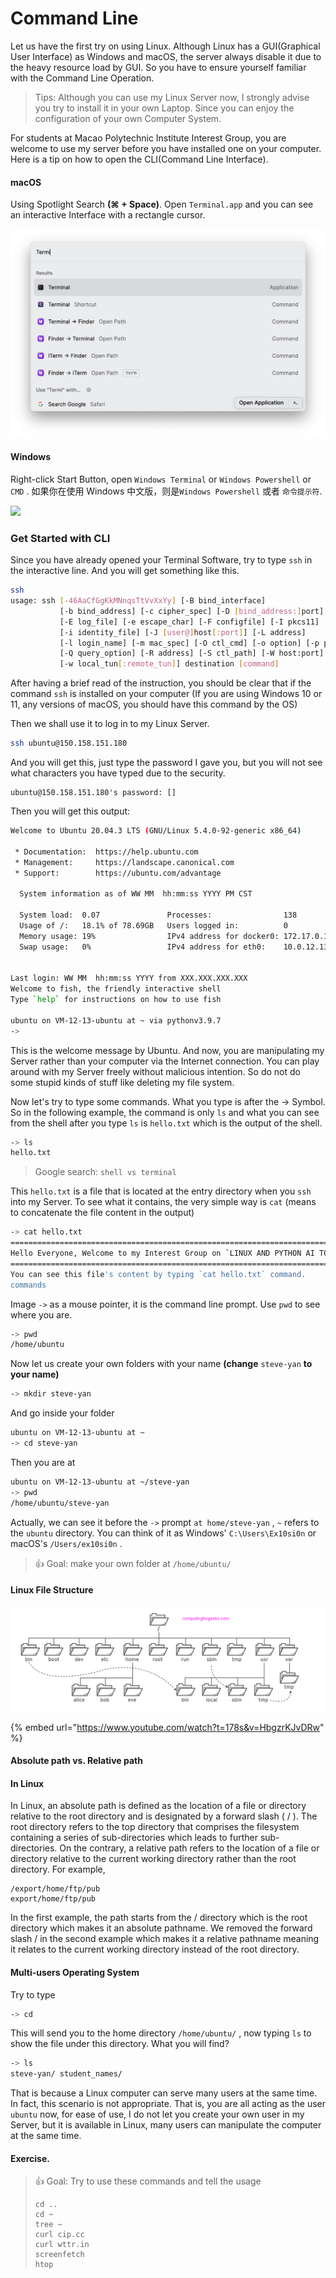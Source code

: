 # Command Line

Let us have the first try on using Linux. Although Linux has a GUI(Graphical User Interface) as Windows and macOS, the server always disable it due to the heavy resource load by GUI. So you have to ensure yourself familiar with the Command Line Operation.

> Tips: Although you can use my Linux Server now, I strongly advise you try to install it in your own  Laptop. Since you can enjoy the configuration of your own Computer System.

For students at Macao Polytechnic Institute Interest Group, you are welcome to use my server before you have installed one on your computer. Here is a tip on how to open the CLI(Command Line Interface).

#### macOS

Using Spotlight Search **(⌘ + Space)**. Open `Terminal.app` and you can see an interactive Interface with a rectangle cursor.

![](<../.gitbook/assets/Screenshot 2022-01-07 at 18.16.12.png>)

#### Windows

Right-click Start Button, open `Windows Terminal` or `Windows Powershell` or `CMD` . 如果你在使用 Windows 中文版，则是`Windows Powershell` 或者 `命令提示符`.

![](../.gitbook/assets/win11\_launch\_windows\_terminal.jpg.webp)

### Get Started with CLI

Since you have already opened your Terminal Software, try to type `ssh` in the interactive line. And you will get something like this.

```bash
ssh
usage: ssh [-46AaCfGgKkMNnqsTtVvXxYy] [-B bind_interface]
           [-b bind_address] [-c cipher_spec] [-D [bind_address:]port]
           [-E log_file] [-e escape_char] [-F configfile] [-I pkcs11]
           [-i identity_file] [-J [user@]host[:port]] [-L address]
           [-l login_name] [-m mac_spec] [-O ctl_cmd] [-o option] [-p port]
           [-Q query_option] [-R address] [-S ctl_path] [-W host:port]
           [-w local_tun[:remote_tun]] destination [command]
```

After having a brief read of the instruction, you should be clear that if the command `ssh` is installed on your computer (If you are using Windows 10 or 11, any versions of macOS, you should have this command by the OS)

Then we shall use it to log in to my Linux Server.

```bash
ssh ubuntu@150.158.151.180
```

And you will get this, just type the password I gave you, but you will not see what characters you have typed due to the security.

```
ubuntu@150.158.151.180's password: []
```

Then you will get this output:

```bash
Welcome to Ubuntu 20.04.3 LTS (GNU/Linux 5.4.0-92-generic x86_64)

 * Documentation:  https://help.ubuntu.com
 * Management:     https://landscape.canonical.com
 * Support:        https://ubuntu.com/advantage

  System information as of WW MM  hh:mm:ss YYYY PM CST

  System load:  0.07               Processes:                138
  Usage of /:   18.1% of 78.69GB   Users logged in:          0
  Memory usage: 19%                IPv4 address for docker0: 172.17.0.1
  Swap usage:   0%                 IPv4 address for eth0:    10.0.12.13


Last login: WW MM  hh:mm:ss YYYY from XXX.XXX.XXX.XXX
Welcome to fish, the friendly interactive shell
Type `help` for instructions on how to use fish

ubuntu on VM-12-13-ubuntu at ~ via pythonv3.9.7
->
```

This is the welcome message by Ubuntu. And now, you are manipulating my Server rather than your computer via the Internet connection. You can play around with my Server freely without malicious intention. So do not do some stupid kinds of stuff like deleting my file system.

Now let's try to type some commands. What you type is after the -> Symbol. So in the following example, the command is only `ls` and what you can see from the shell after you type `ls` is `hello.txt` which is the output of the shell.

```bash
-> ls
hello.txt
```

> Google search: `shell vs terminal`

This `hello.txt` is a file that is located at the entry directory when you `ssh` into my Server. To see what it contains, the very simple way is `cat` (means to concatenate the file content in the output)

```bash
-> cat hello.txt
==============================================================================
Hello Everyone, Welcome to my Interest Group on `LINUX AND PYTHON AI TOOLKITS`
==============================================================================
You can see this file's content by typing `cat hello.txt` command.
commands
```

Image `->` as a mouse pointer, it is the command line prompt. Use `pwd` to see where you are.

```bash
-> pwd
/home/ubuntu
```

Now let us create your own folders with your name **(change** `steve-yan` **to your name)**

```bash
-> mkdir steve-yan
```

And go inside your folder

```bash
ubuntu on VM-12-13-ubuntu at ~
-> cd steve-yan
```

Then you are at

```bash
ubuntu on VM-12-13-ubuntu at ~/steve-yan
-> pwd
/home/ubuntu/steve-yan
```

Actually, we can see it before the `->` prompt `at home/steve-yan` , `~` refers to the `ubuntu` directory. You can think of it as Windows' `C:\Users\Ex10si0n` or macOS's `/Users/ex10si0n` .

> 👍 Goal: make your own folder at `/home/ubuntu/`

#### Linux File Structure

![Linux file system](../.gitbook/assets/linux-file-system-hierarchy-1.png)

{% embed url="https://www.youtube.com/watch?t=178s&v=HbgzrKJvDRw" %}

#### Absolute path vs. Relative path

#### In Linux

In Linux, an absolute path is defined as the location of a file or directory relative to the root directory and is designated by a forward slash ( / ). The root directory refers to the top directory that comprises the filesystem containing a series of sub-directories which leads to further sub-directories. On the contrary, a relative path refers to the location of a file or directory relative to the current working directory rather than the root directory. For example,

```
/export/home/ftp/pub
export/home/ftp/pub
```

In the first example, the path starts from the / directory which is the root directory which makes it an absolute pathname. We removed the forward slash / in the second example which makes it a relative pathname meaning it relates to the current working directory instead of the root directory.

#### Multi-users Operating System

Try to type

```bash
-> cd
```

This will send you to the home directory `/home/ubuntu/` , now typing `ls` to show the file under this directory. What you will find?

```bash
-> ls
steve-yan/ student_names/
```

That is because a Linux computer can serve many users at the same time. In fact, this scenario is not appropriate. That is, you are all acting as the user `ubuntu` now, for ease of use, I do not let you create your own user in my Server, but it is available in Linux, many users can manipulate the computer at the same time.

#### Exercise.

> 👍 Goal: Try to use these commands and tell the usage
>
> ```
> cd ..
> cd ~
> tree ~
> curl cip.cc
> curl wttr.in
> screenfetch
> htop
> ```

